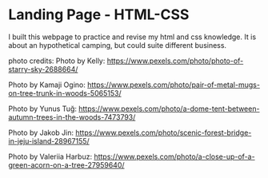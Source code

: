 # Landing Page - HTML-CSS
I built this webpage to practice and revise my html and css knowledge. It is about an hypothetical camping, but could suite different business.



photo credits: 
Photo by Kelly: https://www.pexels.com/photo/photo-of-starry-sky-2688664/

Photo by Kamaji Ogino: https://www.pexels.com/photo/pair-of-metal-mugs-on-tree-trunk-in-woods-5065153/

Photo by Yunus Tuğ: https://www.pexels.com/photo/a-dome-tent-between-autumn-trees-in-the-woods-7473793/

Photo by Jakob Jin: https://www.pexels.com/photo/scenic-forest-bridge-in-jeju-island-28967155/

Photo by Valeriia Harbuz: https://www.pexels.com/photo/a-close-up-of-a-green-acorn-on-a-tree-27959640/